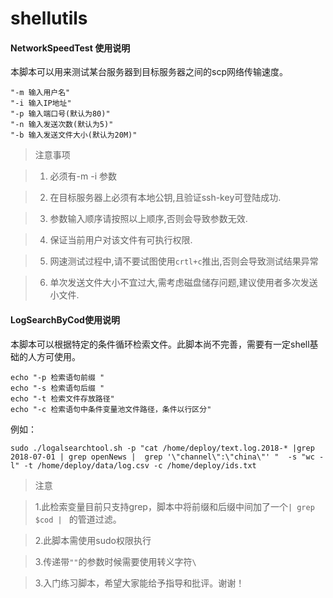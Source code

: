 # shellutils


#### NetworkSpeedTest 使用说明

  本脚本可以用来测试某台服务器到目标服务器之间的scp网络传输速度。

```
"-m 输入用户名"	
"-i 输入IP地址" 
"-p 输入端口号(默认为80)" 
"-n 输入发送次数(默认为5)" 
"-b 输入发送文件大小(默认为20M)"
```
> 注意事项

>1. 必须有-m -i 参数

>2. 在目标服务器上必须有本地公钥,且验证ssh-key可登陆成功.

>3. 参数输入顺序请按照以上顺序,否则会导致参数无效.

>4. 保证当前用户对该文件有可执行权限.

>5. 网速测试过程中,请不要试图使用`crtl+c`推出,否则会导致测试结果异常

>6. 单次发送文件大小不宜过大,需考虑磁盘储存问题,建议使用者多次发送小文件.


#### LogSearchByCod使用说明


本脚本可以根据特定的条件循环检索文件。此脚本尚不完善，需要有一定shell基础的人方可使用。


```
echo "-p 检索语句前缀 "	
echo "-s 检索语句后缀 "	
echo "-t 检索文件存放路径"
echo "-c 检索语句中条件变量池文件路径，条件以行区分" 
```

例如：
```
sudo ./logalsearchtool.sh -p "cat /home/deploy/text.log.2018-* |grep 2018-07-01 | grep openNews |  grep '\"channel\":\"china\"' "  -s "wc -l" -t /home/deploy/data/log.csv -c /home/deploy/ids.txt
```

>注意

>1.此检索变量目前只支持grep，脚本中将前缀和后缀中间加了一个`| grep $cod | ` 的管道过滤。

>2.此脚本需使用sudo权限执行

>3.传递带`""`的参数时候需要使用转义字符`\`

>3.入门练习脚本，希望大家能给予指导和批评。谢谢！